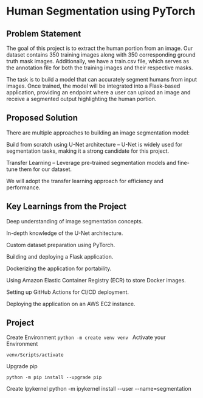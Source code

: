 # Human Segmentation using PyTorch
## Problem Statement
The goal of this project is to extract the human portion from an image. Our dataset contains 350 training images along with 350 corresponding ground truth mask images. Additionally, we have a train.csv file, which serves as the annotation file for both the training images and their respective masks.

The task is to build a model that can accurately segment humans from input images. Once trained, the model will be integrated into a Flask-based application, providing an endpoint where a user can upload an image and receive a segmented output highlighting the human portion.

## Proposed Solution
There are multiple approaches to building an image segmentation model:

Build from scratch using U-Net architecture – U-Net is widely used for segmentation tasks, making it a strong candidate for this project.

Transfer Learning – Leverage pre-trained segmentation models and fine-tune them for our dataset.

We will adopt the transfer learning approach for efficiency and performance.

## Key Learnings from the Project
Deep understanding of image segmentation concepts.

In-depth knowledge of the U-Net architecture.

Custom dataset preparation using PyTorch.

Building and deploying a Flask application.

Dockerizing the application for portability.

Using Amazon Elastic Container Registry (ECR) to store Docker images.

Setting up GitHub Actions for CI/CD deployment.

Deploying the application on an AWS EC2 instance.


## Project 
Create Environment
``python -m create venv venv
``
Activate your Environment
```
venv/Scripts/activate
```
Upgrade pip
```
python -m pip install --upgrade pip
```
Create Ipykernel
python -m ipykernel install --user --name=segmentation
```


